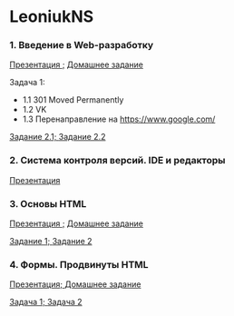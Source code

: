 # LeoniukNS

### 1. Введение в Web-разработку

[Презентация ;](https://docs.google.com/presentation/d/1zfDRP1nq9DJJbuWsHeGOGXB_qqSscd-lUq0fVfs7E0o/edit)
[Домашнее задание](https://github.com/AdukarIT/_Tasks_/blob/master/task1.pdf)

Задача 1:

- 1.1 301 Moved Permanently
- 1.2 VK
- 1.3 Перенаправление на https://www.google.com/

[Задание 2.1; ](https://jsfiddle.net/RainyNick/pcjmwtz6/)
[Задание 2.2](https://jsfiddle.net/RainyNick/q2p7xhbL/)

### 2. Система контроля версий. IDE и редакторы

[Презентация](https://docs.google.com/presentation/d/1M50_SoNbUufRwT_sYNnCDfVGrf48aAsivAaSQh1pKdk/edit)

### 3. Основы HTML

[Презентация ;](https://docs.google.com/presentation/d/1WgUWIp_JkCTRVB6V4jDXOt1cN694DYananXn-s5GSOg/edit)
[Домашнее задание](https://github.com/AdukarIT/_Tasks_/blob/master/HTML-bases.md)

[Задание 1; ](https://github.com/AdukarIT/LeoniukNS/tree/master/Repair%20service)
[Задание 2](https://github.com/AdukarIT/LeoniukNS/tree/master/Equipment%20shop)

### 4. Формы. Продвинуты HTML

[Презентация; ](https://docs.google.com/presentation/d/1B7GfnKnFNWmcSOUDwFebyjLUJKhT4YbYA8YgVrJWND4/edit#slide=id.g71928f03df_0_0)
[Домашнее задание](https://github.com/AdukarIT/_Tasks_/blob/master/homeworks/HTML-advance.md)

[Задача 1; ](https://github.com/AdukarIT/LeoniukNS/tree/master/Social%20(Inst.))
[Задача 2]()

### 
